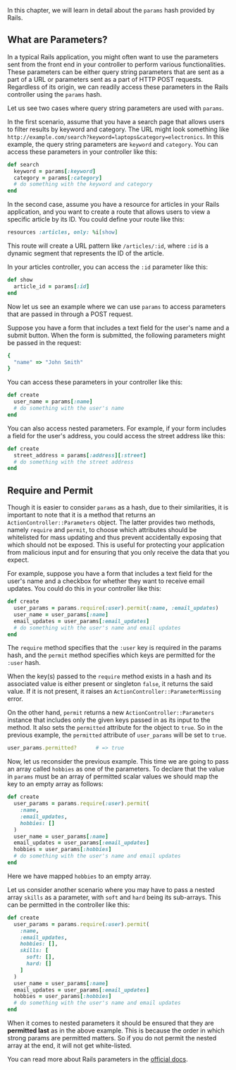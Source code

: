 In this chapter, we will learn in detail about the `params` hash provided by
Rails.

## What are Parameters?

In a typical Rails application, you might often want to use the parameters sent
from the front end in your controller to perform various functionalities. These
parameters can be either query string parameters that are sent as a part of a
URL or parameters sent as a part of HTTP POST requests. Regardless of its
origin, we can readily access these parameters in the Rails controller using the
`params` hash.

Let us see two cases where query string parameters are used with `params`.

In the first scenario, assume that you have a search page that allows users to
filter results by keyword and category. The URL might look something like
`http://example.com/search?keyword=laptops&category=electronics`. In this
example, the query string parameters are `keyword` and `category`. You can
access these parameters in your controller like this:

```rb
def search
  keyword = params[:keyword]
  category = params[:category]
  # do something with the keyword and category
end
```

In the second case, assume you have a resource for articles in your Rails
application, and you want to create a route that allows users to view a specific
article by its ID. You could define your route like this:

```rb
resources :articles, only: %i[show]
```

This route will create a URL pattern like `/articles/:id`, where `:id` is a
dynamic segment that represents the ID of the article.

In your articles controller, you can access the `:id` parameter like this:

```rb
def show
  article_id = params[:id]
end
```

Now let us see an example where we can use `params` to access parameters that
are passed in through a POST request.

Suppose you have a form that includes a text field for the user's name and a
submit button. When the form is submitted, the following parameters might be
passed in the request:

```rb
{
  "name" => "John Smith"
}
```

You can access these parameters in your controller like this:

```rb
def create
  user_name = params[:name]
  # do something with the user's name
end
```

You can also access nested parameters. For example, if your form includes a
field for the user's address, you could access the street address like this:

```rb
def create
  street_address = params[:address][:street]
  # do something with the street address
end
```

## Require and Permit

Though it is easier to consider `params` as a hash, due to their similarities,
it is important to note that it is a method that returns an
`ActionController::Parameters` object. The latter provides two methods, namely
`require` and `permit`, to choose which attributes should be whitelisted for
mass updating and thus prevent accidentally exposing that which should not be
exposed. This is useful for protecting your application from malicious input and
for ensuring that you only receive the data that you expect.

For example, suppose you have a form that includes a text field for the user's
name and a checkbox for whether they want to receive email updates. You could do
this in your controller like this:

```rb
def create
  user_params = params.require(:user).permit(:name, :email_updates)
  user_name = user_params[:name]
  email_updates = user_params[:email_updates]
  # do something with the user's name and email updates
end
```

The `require` method specifies that the `:user` key is required in the params
hash, and the `permit` method specifies which keys are permitted for the `:user`
hash.

When the key(s) passed to the `require` method exists in a hash and its
associated value is either present or singleton `false`, it returns the said
value. If it is not present, it raises an `ActionController::ParameterMissing`
error.

On the other hand, `permit` returns a new `ActionController::Parameters`
instance that includes only the given keys passed in as its input to the method.
It also sets the `permitted` attribute for the object to `true`. So in the
previous example, the `permitted` attribute of `user_params` will be set to
`true`.

```rb
user_params.permitted?      # => true
```

Now, let us reconsider the previous example. This time we are going to pass an
array called `hobbies` as one of the parameters. To declare that the value in
`params` must be an array of permitted scalar values we should map the key to an
empty array as follows:

```rb {5}
def create
  user_params = params.require(:user).permit(
    :name,
    :email_updates,
    hobbies: []
  )
  user_name = user_params[:name]
  email_updates = user_params[:email_updates]
  hobbies = user_params[:hobbies]
  # do something with the user's name and email updates
end
```

Here we have mapped `hobbies` to an empty array.

Let us consider another scenario where you may have to pass a nested array
`skills` as a parameter, with `soft` and `hard` being its sub-arrays. This can
be permitted in the controller like this:

```rb {6-9}
def create
  user_params = params.require(:user).permit(
    :name,
    :email_updates,
    hobbies: [],
    skills: [
      soft: [],
      hard: []
    ]
  )
  user_name = user_params[:name]
  email_updates = user_params[:email_updates]
  hobbies = user_params[:hobbies]
  # do something with the user's name and email updates
end
```

When it comes to nested parameters it should be ensured that they are
**permitted last** as in the above example. This is because the order in which
strong params are permitted matters. So if you do not permit the nested array at
the end, it will not get white-listed.

You can read more about Rails parameters in the
[official docs](https://guides.rubyonrails.org/action_controller_overview.html#parameters).
